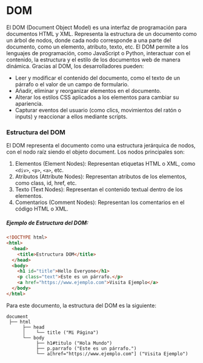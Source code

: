 # DOM
El DOM (Document Object Model) es una interfaz de programación para documentos HTML y XML. Representa la estructura de un documento como un árbol de nodos, donde cada nodo corresponde a una parte del documento, como un elemento, atributo, texto, etc.
El DOM permite a los lenguajes de programación, como JavaScript o Python, interactuar con el contenido, la estructura y el estilo de los documentos web de manera dinámica. Gracias al DOM, los desarrolladores pueden:

- Leer y modificar el contenido del documento, como el texto de un párrafo o el valor de un campo de formulario.
- Añadir, eliminar y reorganizar elementos en el documento.
- Alterar los estilos CSS aplicados a los elementos para cambiar su apariencia.
- Capturar eventos del usuario (como clics, movimientos del ratón o inputs) y reaccionar a ellos mediante scripts.

### Estructura del DOM

El DOM representa el documento como una estructura jerárquica de nodos, con el nodo raíz siendo el objeto document. Los nodos principales son:

1. Elementos (Element Nodes): Representan etiquetas HTML o XML, como `<div>`, `<p>`, `<a>`, etc.
2. Atributos (Attribute Nodes): Representan atributos de los elementos, como class, id, href, etc.
3. Texto (Text Nodes): Representan el contenido textual dentro de los elementos.
4. Comentarios (Comment Nodes): Representan los comentarios en el código HTML o XML.


##### Ejemplo de Estructura del DOM:

```html
<!DOCTYPE html>
<html>
  <head>
    <title>Estructura DOM</title>
  </head>
  <body>
    <h1 id="title">Hello Everyone</h1>
    <p class="text">Este es un párrafo.</p>
    <a href="https://www.ejemplo.com">Visita Ejemplo</a>
  </body>
</html>
```

Para este documento, la estructura del DOM es la siguiente:

```less
document
 ├── html
      ├── head
      │    └── title ("Mi Página")
      └── body
           ├── h1#titulo ("Hola Mundo")
           ├── p.parrafo ("Este es un párrafo.")
           └── a[href="https://www.ejemplo.com"] ("Visita Ejemplo")
```
